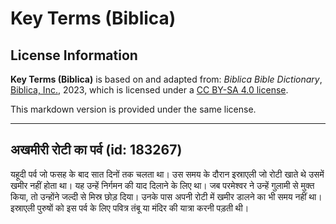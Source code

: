 # Key Terms (Biblica)

## License Information

**Key Terms (Biblica)** is based on and adapted from: _Biblica Bible Dictionary_, [Biblica, Inc.](https://www.biblica.com/), 2023, which is licensed under a [CC BY-SA 4.0 license](https://creativecommons.org/licenses/by-sa/4.0/legalcode.en).

This markdown version is provided under the same license.



--------------------------------

## अखमीरी रोटी का पर्व (id: 183267)

यहूदी पर्व जो फसह के बाद सात दिनों तक चलता था। उस समय के दौरान इस्राएली जो रोटी खाते थे उसमें खमीर नहीं होता था। यह उन्हें निर्गमन की याद दिलाने के लिए था। जब परमेश्वर ने उन्हें गुलामी से मुक्त किया, तो उन्होंने जल्दी से मिस्र छोड़ दिया। उनके पास अपनी रोटी में खमीर डालने का भी समय नहीं था। इस्राएली पुरुषों को इस पर्व के लिए पवित्र तंबू या मंदिर की यात्रा करनी पड़ती थी।


